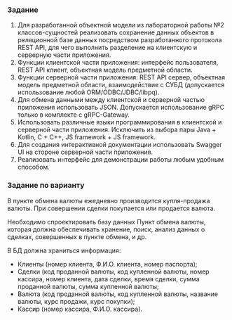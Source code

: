 ### Задание
1)	Для разработанной объектной модели из лабораторной работы №2 классов-сущностей реализовать сохранение данных объектов в реляционной базе данных посредством разработанного протокола REST API, для чего выполнить разделение на клиентскую и серверную части приложения.
2)	Функции клиентской части приложения: интерфейс пользователя, REST API клиент, объектная модель предметной области.
3)	Функции серверной части приложения: REST API сервер, объектная модель предметной области, взаимодействие с СУБД (допускается использование любой ORM/ODBC/JDBC/libpq).
4)	Для обмена данными между клиентской и серверной частью приложения использовать JSON. Допускается использование gRPC только в комплекте с gRPC-Gateway.
5)	Использовать различные языки программирования в клиентской и серверной части приложения. Исключить из выбора пары Java + Kotlin, C + C++, JS framework + JS framework.
6)	Для создания интерактивной документации использовать Swagger UI на стороне серверной части приложения.
7)	Реализовать интерфейс для демонстрации работы любым удобным способом.

### Задание по варианту
В пункте обмена валюты ежедневно производится купля-продажа валюты. При совершении сделки покупается или продается валюта.

Необходимо спроектировать базу данных Пункт обмена валюты, которая должна обеспечивать хранение, поиск, анализ данных о сделках, совершенных в пункте обмена, и др.

В БД должна храниться информация:
- Клиенты (номер клиента, Ф.И.О. клиента, номер паспорта);
- Сделки (код проданной валюты, код купленной валюты, номер кассира, номер клиента, дата сделки, время сделки, сумма проданной валюты, сумма купленной валюты;
- Валюта (код проданной валюты, код купленной валюты, название валюты, курс продажи, курс покупки);
- Кассир (номер кассира, Ф.И.О. кассира).

